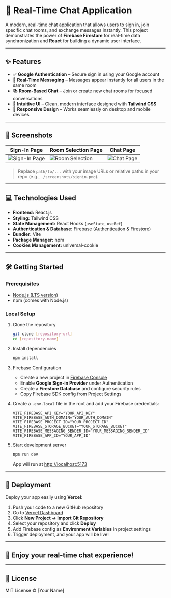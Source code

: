 # 🚀 Real-Time Chat Application

A modern, real-time chat application that allows users to sign in, join specific chat rooms, and exchange messages instantly. This project demonstrates the power of **Firebase Firestore** for real-time data synchronization and **React** for building a dynamic user interface.

---

## ✨ Features

- ✅ **Google Authentication** – Secure sign in using your Google account  
- 💬 **Real-Time Messaging** – Messages appear instantly for all users in the same room  
- 📚 **Room-Based Chat** – Join or create new chat rooms for focused conversations  
- 🎨 **Intuitive UI** – Clean, modern interface designed with **Tailwind CSS**  
- 📱 **Responsive Design** – Works seamlessly on desktop and mobile devices  

---

## 📸 Screenshots

| Sign-In Page | Room Selection Page | Chat Page |
|-------------|---------------------|-----------|
| ![Sign-In Page](path/to/signin-image.png) | ![Room Selection](path/to/room-selection-image.png) | ![Chat Page](path/to/chat-page-image.png) |

> Replace `path/to/...` with your image URLs or relative paths in your repo (e.g., `./screenshots/signin.png`).

---

## 💻 Technologies Used

- **Frontend:** React.js  
- **Styling:** Tailwind CSS  
- **State Management:** React Hooks (`useState`, `useRef`)  
- **Authentication & Database:** Firebase (Authentication & Firestore)  
- **Bundler:** Vite  
- **Package Manager:** npm  
- **Cookies Management:** universal-cookie  

---

## 🛠️ Getting Started

### Prerequisites

- [Node.js (LTS version)](https://nodejs.org/)  
- npm (comes with Node.js)

### Local Setup

1. Clone the repository  
    ```bash
    git clone [repository-url]
    cd [repository-name]
    ```

2. Install dependencies  
    ```bash
    npm install
    ```

3. Firebase Configuration  
    - Create a new project in [Firebase Console](https://console.firebase.google.com/)  
    - Enable **Google Sign-in Provider** under Authentication  
    - Create a **Firestore Database** and configure security rules  
    - Copy Firebase SDK config from Project Settings  

4. Create a `.env.local` file in the root and add your Firebase credentials:
    ```env
    VITE_FIREBASE_API_KEY="YOUR_API_KEY"
    VITE_FIREBASE_AUTH_DOMAIN="YOUR_AUTH_DOMAIN"
    VITE_FIREBASE_PROJECT_ID="YOUR_PROJECT_ID"
    VITE_FIREBASE_STORAGE_BUCKET="YOUR_STORAGE_BUCKET"
    VITE_FIREBASE_MESSAGING_SENDER_ID="YOUR_MESSAGING_SENDER_ID"
    VITE_FIREBASE_APP_ID="YOUR_APP_ID"
    ```

5. Start development server  
    ```bash
    npm run dev
    ```
    App will run at [http://localhost:5173](http://localhost:5173)

---

## 🚀 Deployment

Deploy your app easily using **Vercel**:

1. Push your code to a new GitHub repository  
2. Go to [Vercel Dashboard](https://vercel.com/dashboard)  
3. Click **New Project → Import Git Repository**  
4. Select your repository and click **Deploy**  
5. Add Firebase config as **Environment Variables** in project settings  
6. Trigger deployment, and your app will be live!

---

## 🎉 Enjoy your real-time chat experience!

---

## 📜 License

MIT License © [Your Name]
